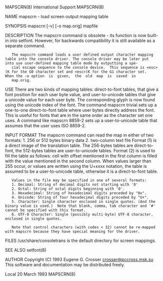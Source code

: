 MAPSCRN(8)                                                                                International Support                                                                                MAPSCRN(8)

NAME
       mapscrn - load screen output mapping table

SYNOPSIS
       mapscrn [-v] [-o map.orig] mapfile

DESCRIPTION
       The mapscrn command is obsolete - its function is now built-in into setfont.  However, for backwards compatibility it is still available as a separate command.

       The mapscrn command loads a user defined output character mapping table into the console driver. The console driver may be later put into use user-defined mapping table mode by outputting a spe‐
       cial escape sequence to the console device.  This sequence is <esc>(K for the G0 character set and <esc>)K for the G1 character set.  When the -o option  is  given,  the  old  map  is  saved  in
       map.orig.

USE
       There  are  two  kinds  of mapping tables: direct-to-font tables, that give a font position for each user byte value, and user-to-unicode tables that give a unicode value for each user byte. The
       corresponding glyph is now found using the unicode index of the font.  The command
              mapscrn trivial
       sets up a one-to-one direct-to-font table where user bytes directly address the font. This is useful for fonts that are in the same order as the character set one uses.  A command like
              mapscrn 8859-2
       sets up a user-to-unicode table that assumes that the user uses ISO 8859-2.

INPUT FORMAT
       The mapscrn command can read the map in either of two formats:
       1. 256 or 512 bytes binary data
       2. two-column text file
       Format (1) is a direct image of the translation table. The 256-bytes tables are direct-to-font, the 512-bytes tables are user-to-unicode tables.  Format (2) is used to fill the table as follows:
       cell  with  offset mentioned in the first column is filled with the value mentioned in the second column.  When values larger than 255 occur, or values are written using the U+xxxx notation, the
       table is assumed to be a user-to-unicode table, otherwise it is a direct-to-font table.

       Values in the file may be specified in one of several formats:
       1. Decimal: String of decimal digits not starting with '0'
       2. Octal: String of octal digits beginning with '0'.
       3. Hexadecimal: String of hexadecimal digits preceded by "0x".
       4. Unicode: String of four hexadecimal digits preceded by "U+".
       5. Character: Single character enclosed in single quotes. (And the binary value is used.)  Note that blank, comma, tab character and '#' cannot be specified with this format.
       6. UTF-8 Character: Single (possibly multi-byte) UTF-8 character, enclosed in single quotes.

       Note that control characters (with codes < 32) cannot be re-mapped with mapscrn because they have special meaning for the driver.

FILES
       /usr/share/consoletrans is the default directory for screen mappings.

SEE ALSO
       setfont(8)

AUTHOR
       Copyright (C) 1993 Eugene G. Crosser
       <crosser@pccross.msk.su>
       This software and documentation may be distributed freely.

Local                                                                                         20 March 1993                                                                                    MAPSCRN(8)
